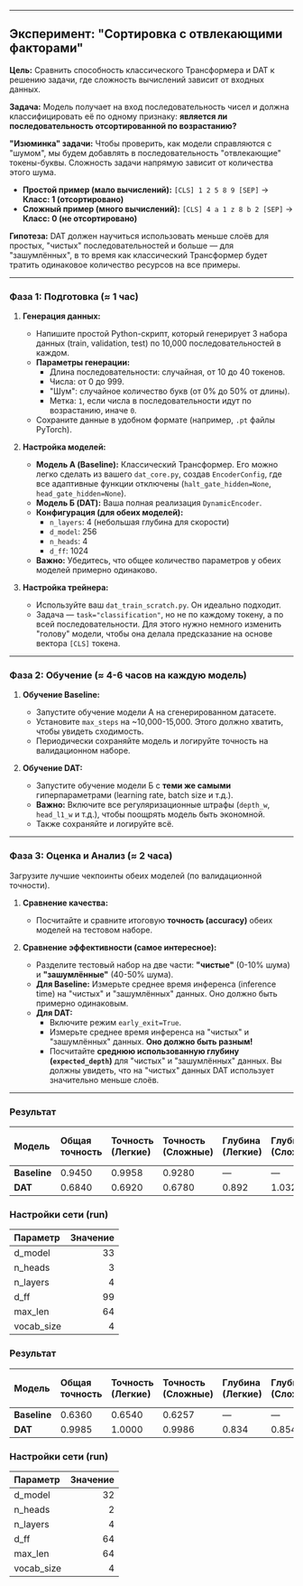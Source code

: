
---
## Эксперимент: "Сортировка с отвлекающими факторами"

**Цель:** Сравнить способность классического Трансформера и DAT к решению задачи, где сложность вычислений зависит от входных данных.

**Задача:** Модель получает на вход последовательность чисел и должна классифицировать её по одному признаку: **является ли последовательность отсортированной по возрастанию?**

**"Изюминка" задачи:** Чтобы проверить, как модели справляются с "шумом", мы будем добавлять в последовательность "отвлекающие" токены-буквы. Сложность задачи напрямую зависит от количества этого шума.

* **Простой пример (мало вычислений):** `[CLS] 1 2 5 8 9 [SEP]` -> **Класс: 1 (отсортировано)**
* **Сложный пример (много вычислений):** `[CLS] 4 a 1 z 8 b 2 [SEP]` -> **Класс: 0 (не отсортировано)**

**Гипотеза:** DAT должен научиться использовать меньше слоёв для простых, "чистых" последовательностей и больше — для "зашумлённых", в то время как классический Трансформер будет тратить одинаковое количество ресурсов на все примеры.

---
### Фаза 1: Подготовка (≈ 1 час)

1.  **Генерация данных:**
    * Напишите простой Python-скрипт, который генерирует 3 набора данных (train, validation, test) по 10,000 последовательностей в каждом.
    * **Параметры генерации:**
        * Длина последовательности: случайная, от 10 до 40 токенов.
        * Числа: от 0 до 999.
        * "Шум": случайное количество букв (от 0% до 50% от длины).
        * Метка: `1`, если числа в последовательности идут по возрастанию, иначе `0`.
    * Сохраните данные в удобном формате (например, `.pt` файлы PyTorch).

2.  **Настройка моделей:**
    * **Модель А (Baseline):** Классический Трансформер. Его можно легко сделать из вашего `dat_core.py`, создав `EncoderConfig`, где все адаптивные функции отключены (`halt_gate_hidden=None`, `head_gate_hidden=None`).
    * **Модель Б (DAT):** Ваша полная реализация `DynamicEncoder`.
    * **Конфигурация (для обеих моделей):**
        * `n_layers`: 4 (небольшая глубина для скорости)
        * `d_model`: 256
        * `n_heads`: 4
        * `d_ff`: 1024
    * **Важно:** Убедитесь, что общее количество параметров у обеих моделей примерно одинаково.

3.  **Настройка трейнера:**
    * Используйте ваш `dat_train_scratch.py`. Он идеально подходит.
    * Задача — `task="classification"`, но не по каждому токену, а по всей последовательности. Для этого нужно немного изменить "голову" модели, чтобы она делала предсказание на основе вектора `[CLS]` токена.

---
### Фаза 2: Обучение (≈ 4-6 часов на каждую модель)

1.  **Обучение Baseline:**
    * Запустите обучение модели А на сгенерированном датасете.
    * Установите `max_steps` на ~10,000-15,000. Этого должно хватить, чтобы увидеть сходимость.
    * Периодически сохраняйте модель и логируйте точность на валидационном наборе.

2.  **Обучение DAT:**
    * Запустите обучение модели Б с **теми же самыми** гиперпараметрами (learning rate, batch size и т.д.).
    * **Важно:** Включите все регуляризационные штрафы (`depth_w`, `head_l1_w` и т.д.), чтобы поощрять модель быть экономной.
    * Также сохраняйте и логируйте всё.

---
### Фаза 3: Оценка и Анализ (≈ 2 часа)

Загрузите лучшие чекпоинты обеих моделей (по валидационной точности).

1.  **Сравнение качества:**
    * Посчитайте и сравните итоговую **точность (accuracy)** обеих моделей на тестовом наборе.

2.  **Сравнение эффективности (самое интересное):**
    * Разделите тестовый набор на две части: **"чистые"** (0-10% шума) и **"зашумлённые"** (40-50% шума).
    * **Для Baseline:** Измерьте среднее время инференса (inference time) на "чистых" и "зашумлённых" данных. Оно должно быть примерно одинаковым.
    * **Для DAT:**
        * Включите режим `early_exit=True`.
        * Измерьте среднее время инференса на "чистых" и "зашумлённых" данных. **Оно должно быть разным!**
        * Посчитайте **среднюю использованную глубину (`expected_depth`)** для "чистых" и "зашумлённых" данных. Вы должны увидеть, что на "чистых" данных DAT использует значительно меньше слоёв.

---

### Результат

| Модель       | Общая точность | Точность (Легкие) | Точность (Сложные) | Глубина (Легкие) | Глубина (Сложные) | Скорость (Легкие), мс | Скорость (Сложные), мс |
|:-------------|:---------------|:------------------|:-------------------|:-----------------|:------------------|----------------------:|-----------------------:|
| **Baseline** | 0.9450 | 0.9958 | 0.9280 | — | — | 0.030 | 0.060 |
| **DAT** | 0.6840 | 0.6920 | 0.6780 | 0.892 | 1.032 | 0.032 | 0.048 |

### Настройки сети (run)
| Параметр   | Значение |
|:-----------|---------:|
| d_model    | 33 |
| n_heads    | 3 |
| n_layers   | 4 |
| d_ff       | 99 |
| max_len    | 64 |
| vocab_size | 4 |

### Результат

| Модель       | Общая точность | Точность (Легкие) | Точность (Сложные) | Глубина (Легкие) | Глубина (Сложные) | Скорость (Легкие), мс | Скорость (Сложные), мс |
|:-------------|:---------------|:------------------|:-------------------|:-----------------|:------------------|----------------------:|-----------------------:|
| **Baseline** | 0.6360 | 0.6540 | 0.6257 | — | — | 0.014 | 0.039 |
| **DAT** | 0.9985 | 1.0000 | 0.9986 | 0.834 | 0.854 | 0.021 | 0.034 |

### Настройки сети (run)
| Параметр   | Значение |
|:-----------|---------:|
| d_model    | 32 |
| n_heads    | 2 |
| n_layers   | 4 |
| d_ff       | 64 |
| max_len    | 64 |
| vocab_size | 4 |

